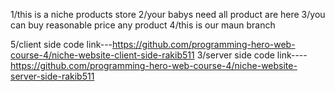 1/this is a niche products store
2/your babys need all product are here
3/you can buy reasonable price any product
4/this is our maun branch


5/client side code link---https://github.com/programming-hero-web-course-4/niche-website-client-side-rakib511
3/server side code link----https://github.com/programming-hero-web-course-4/niche-website-server-side-rakib511